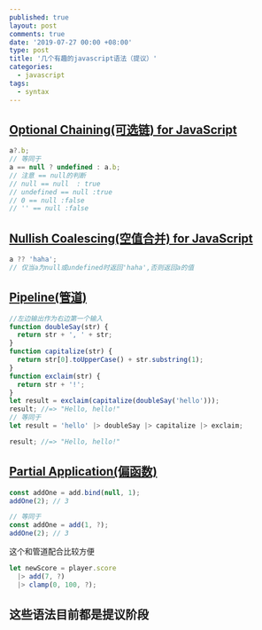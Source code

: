 ```yaml
---
published: true
layout: post
comments: true
date: '2019-07-27 00:00 +08:00'
type: post
title: '几个有趣的javascript语法（提议）'
categories:
  - javascript
tags:
  - syntax
---
```


## [Optional Chaining(可选链) for JavaScript](https://github.com/tc39/proposal-optional-chaining)

```javascript
a?.b;
// 等同于
a == null ? undefined : a.b;
// 注意 == null的判断
// null == null  : true
// undefined == null :true
// 0 == null :false
// '' == null :false
```

## [Nullish Coalescing(空值合并) for JavaScript](https://github.com/tc39/proposal-nullish-coalescing)

```javascript
a ?? 'haha';
// 仅当a为null或undefined时返回'haha',否则返回a的值
```

## [Pipeline(管道)](https://github.com/tc39/proposal-pipeline-operator)

```javascript
//左边输出作为右边第一个输入
function doubleSay(str) {
  return str + ', ' + str;
}
function capitalize(str) {
  return str[0].toUpperCase() + str.substring(1);
}
function exclaim(str) {
  return str + '!';
}
let result = exclaim(capitalize(doubleSay('hello')));
result; //=> "Hello, hello!"
// 等同于
let result = 'hello' |> doubleSay |> capitalize |> exclaim;

result; //=> "Hello, hello!"
```

## [Partial Application(偏函数)](https://github.com/tc39/proposal-partial-application)

```javascript
const addOne = add.bind(null, 1);
addOne(2); // 3

// 等同于
const addOne = add(1, ?);
addOne(2); // 3
```

这个和管道配合比较方便

```javascript
let newScore = player.score
  |> add(7, ?)
  |> clamp(0, 100, ?);
```

## 这些语法目前都是提议阶段
